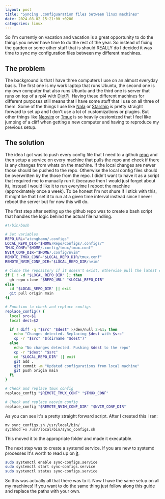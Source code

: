 ```yaml
---
layout: post
title: "Syncing .configuaration files between linux machines"
date: 2024-08-02 15:21:00 +0200
categories: linux
---
```


So I'm currently on vacation and vacation is a great opportunity to do the things you never have time to do the rest of the year. So instead of fixing the garden or some other stuff that is should REALLY do I decided it was time to sync my configuration files between my different machines.

## The problem
The background is that I have three computers I use on an almost everyday basis. The first one is my work laptop that runs Ubuntu, the second one is my own computer that also runs Ubuntu and the third one is server that runs on top of a rpi4 with [DietPi](https://dietpi.com). Having these different machines for different purposes still means that I have some stuff that I use on all three of them. Some of the things I use like [Nala](https://github.com/volitank/nala) or [Starship](https://starship.rs/) is pretty straight forward to set up and I don't use a lot of customizations or plugins. But other things like [Neovim](https://neovim.io/) or [Tmux](https://github.com/tmux/tmux/wiki) is so heavily customized that I feel like jumping of a cliff when getting a new computer and having to reproduce my previous setup. 

## The solution
  The idea I got was to push every config file that I need to a github [repo](https://github.com/atenghamn/.configs) and then setup a service on every machine that pulls the repo and check if there is any changes from whats on the machine. If the local changes are newer those should be pushed to the repo. Otherwise the local config files should be overwritten by the those from the repo. I didn't want to have it as a script that required me to manually run it (because then I would just forget about it), instead I would like it to run everyime I reboot the machine (approximately once a week). To be honest I'm not shure if I stick with this, It might be that I set it to run at a given time interval instead since I never reboot the server but for now this will do. 

The first step after setting up the github repo was to create a bash script that handles the logic behind the actual file handling.

```bash
#!/bin/bash

# Set variables
REPO_URL="atenghamn/.configs"
LOCAL_REPO_DIR="$HOME/Repo/Configs/.configs/"
TMUX_CONF="$HOME/.config/tmux/tmux.conf"
NVIM_CONF_DIR="$HOME/.config/nvim"
REMOTE_TMUX_CONF="$LOCAL_REPO_DIR/tmux.conf"
REMOTE_NVIM_CONF_DIR="$LOCAL_REPO_DIR/nvim"

# Clone the repository if it doesn't exist, otherwise pull the latest changes
if [ ! -d "$LOCAL_REPO_DIR" ]; then
  gh repo clone "$REPO_URL" "$LOCAL_REPO_DIR"
else
  cd "$LOCAL_REPO_DIR" || exit
  git pull origin main
fi

# Function to check and replace configs
replace_config() {
  local src=$1
  local dest=$2

  if ! diff -q "$src" "$dest" >/dev/null 2>&1; then
    echo "Changes detected. Replacing $dest with $src"
    cp -r "$src" "$(dirname "$dest")"
  else
    echo "No changes detected. Pushing $dest to the repo"
    cp -r "$dest" "$src"
    cd "$LOCAL_REPO_DIR" || exit
    git add .
    git commit -m "Updated configurations from local machine"
    git push origin main
  fi
}

# Check and replace tmux config
replace_config "$REMOTE_TMUX_CONF" "$TMUX_CONF"

# Check and replace neovim config
replace_config "$REMOTE_NVIM_CONF_DIR" "$NVIM_CONF_DIR"
```
As you can see it's a pretty straight forward script. After I created this I ran: 
```
mv sync_configs.sh /usr/local/bin/
sychmod +x /usr/local/bin/sync_configs.sh
```
This moved it to the appropriate folder and made it executable. 

The next step was to create a systemd service. If you are new to systemd processes It's worth to read up on [it](https://www.linux.com/training-tutorials/understanding-and-using-systemd/). 

```bash
sudo systemctl enable sync-configs.service
sudo systemctl start sync-configs.service
sudo systemctl status sync-configs.service
```

So this was actually all that there was to it. Now I have the same setup on all my machines! 
If you want to do the same thing just follow along this guide and replace the paths with your own. 
